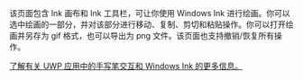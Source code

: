 ﻿该页面包含 Ink 画布和 Ink 工具栏，可让你使用 Windows Ink 进行绘画。你可以选中绘画的一部分，并对该部分进行移动、复制、剪切和粘贴操作。你可以打开绘画并另存为 gif 格式，也可以导出为 png 文件。该页面也支持撤销/恢复所有操作。
 
[了解有关 UWP 应用中的手写笔交互和 Windows Ink 的更多信息。](https://docs.microsoft.com//windows/uwp/design/input/pen-and-stylus-interactions)
